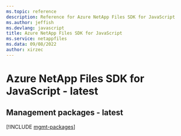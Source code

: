 ```yaml
---
ms.topic: reference
description: Reference for Azure NetApp Files SDK for JavaScript
ms.author: jeffish
ms.devlang: javascript
title: Azure NetApp Files SDK for JavaScript
ms.service: netappfiles
ms.data: 09/08/2022
author: xirzec
---
```

# Azure NetApp Files SDK for JavaScript - latest

## Management packages - latest
[!INCLUDE [mgmt-packages](netapp-files-mgmt-index.md)]